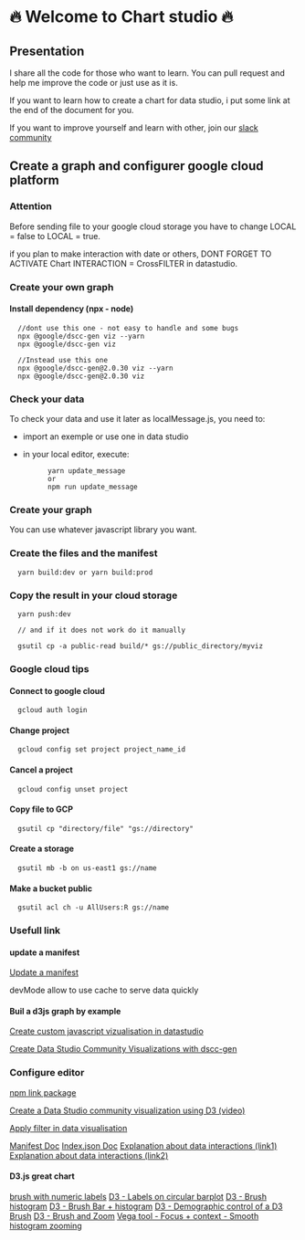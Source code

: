 # 🔥 Welcome to Chart studio 🔥

## Presentation

I share all the code for those who want to learn. You can pull request and help me improve the code or just use as it is.

If you want to learn how to create a chart for data studio, i put some link at the end of the document for you.

If you want to improve yourself and learn with other, join our [slack community](https://join.slack.com/t/chartstudio/shared_invite/zt-13z6rsc39-5OZWm~YDUU37GZb6Kl_klA)

## Create a graph and configurer google cloud platform

### Attention

Before sending file to your google cloud storage you have to change LOCAL = false to LOCAL = true.

if you plan to make interaction with date or others, DONT FORGET TO ACTIVATE Chart INTERACTION = CrossFILTER in datastudio.

### Create your own graph

#### Install dependency (npx - node)

      //dont use this one - not easy to handle and some bugs
      npx @google/dscc-gen viz --yarn
      npx @google/dscc-gen viz

      //Instead use this one
      npx @google/dscc-gen@2.0.30 viz --yarn
      npx @google/dscc-gen@2.0.30 viz

### Check your data

To check your data and use it later as localMessage.js, you need to:

- import an exemple or use one in data studio
- in your local editor, execute:

            yarn update_message
            or
            npm run update_message

### Create your graph

You can use whatever javascript library you want.

### Create the files and the manifest

      yarn build:dev or yarn build:prod

### Copy the result in your cloud storage

      yarn push:dev

      // and if it does not work do it manually

      gsutil cp -a public-read build/* gs://public_directory/myviz

### Google cloud tips

#### Connect to google cloud

      gcloud auth login

#### Change project

      gcloud config set project project_name_id

#### Cancel a project

      gcloud config unset project

#### Copy file to GCP

      gsutil cp "directory/file" "gs://directory"

#### Create a storage

      gsutil mb -b on us-east1 gs://name

#### Make a bucket public

      gsutil acl ch -u AllUsers:R gs://name

### Usefull link

#### update a manifest

[Update a manifest](https://codelabs.developers.google.com/codelabs/community-visualization-dscc-gen/#9)

devMode allow to use cache to serve data quickly

#### Buil a d3js graph by example

[Create custom javascript vizualisation in datastudio](https://codelabs.developers.google.com/codelabs/community-visualization#13)

[Create Data Studio Community Visualizations with dscc-gen](https://codelabs.developers.google.com/codelabs/community-visualization-dscc-gen/#9)

### Configure editor

[npm link package](https://www.npmjs.com/package/@google/dscc-gen)

[Create a Data Studio community visualization using D3 (video)](https://www.youtube.com/watch?v=7axX1R_ttOI)

[Apply filter in data visualisation](https://www.youtube.com/watch?v=kuUSNzd0ISg&t=2s)

[Manifest Doc](https://developers.google.com/datastudio/visualization/manifest-reference)
[Index.json Doc](https://developers.google.com/datastudio/visualization/config-reference)
[Explanation about data interactions (link1)](https://developers.google.com/datastudio/visualization/library-reference)
[Explanation about data interactions (link2)](https://developers.google.com/datastudio/visualization/interactions-guide)

#### D3.js great chart

[brush with numeric labels](https://bl.ocks.org/timelyportfolio/50ffbfe3268466e316003997b6231f62)
[D3 - Labels on circular barplot](https://www.d3-graph-gallery.com/graph/circular_barplot_label.html)
[D3 - Brush histogram](https://bl.ocks.org/SevenChan07/495cd567e0ede0deeb14bb3599dce685)
[D3 - Brush Bar + histogram](http://bl.ocks.org/cdagli/3f6b27139323e59e0b445de1a04615c3)
[D3 - Demographic control of a D3 Brush](http://bl.ocks.org/timelyportfolio/5c136de85de1c2abb6fc)
[D3 - Brush and Zoom](https://bl.ocks.org/mbostock/34f08d5e11952a80609169b7917d4172)
[Vega tool - Focus + context - Smooth histogram zooming](https://vega.github.io/vega-lite/examples/interactive_bin_extent.html)

